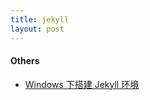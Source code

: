 ```yaml
---
title: jekyll
layout: post
---
```


#### Others
- [Windows 下搭建 Jekyll 环境](http://www.jianshu.com/p/88e3474cef72)